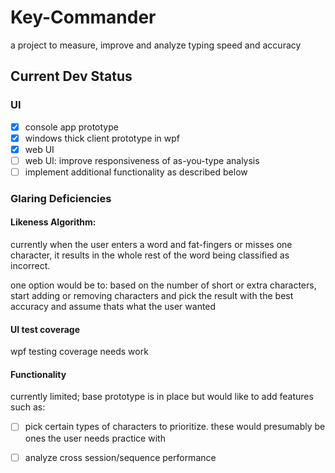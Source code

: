 # Key-Commander
a project to measure, improve and analyze typing speed and accuracy 

## Current Dev Status

### UI
- [x] console app prototype
- [x] windows thick client prototype in wpf
- [x] web UI
- [ ] web UI: improve responsiveness of as-you-type analysis
- [ ] implement additional functionality as described below

### Glaring Deficiencies
#### Likeness Algorithm: 
currently when the user enters a word and fat-fingers or misses one character, it results in the whole rest of the word being classified as incorrect.  

one option would be to: based on the number of short or extra characters, start adding or removing characters and pick the result with the best accuracy and assume thats what the user wanted

#### UI test coverage
wpf testing coverage needs work

#### Functionality
currently limited; base prototype is in place but would like to add features such as:
- [ ] pick certain types of characters to prioritize.  these would presumably be ones the user needs practice with
- [ ] analyze cross session/sequence performance

